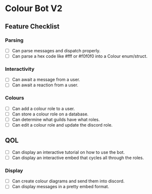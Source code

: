 # Colour Bot V2

## Feature Checklist

### Parsing

- [ ] Can parse messages and dispatch properly.
- [ ] Can parse a hex code like #fff or #f0f0f0 into a Colour enum/struct.

### Interactivity

- [ ] Can await a message from a user.
- [ ] Can await a reaction from a user.

### Colours

- [ ] Can add a colour role to a user.
- [ ] Can store a colour role on a database.
- [ ] Can determine what guilds have what roles.
- [ ] Can edit a colour role and update the discord role.

## QOL

- [ ] Can display an interactive tutorial on how to use the bot.
- [ ] Can display an interactive embed that cycles all through the roles.

### Display

- [ ] Can create colour diagrams and send them into discord.
- [ ] Can display messages in a pretty embed format.